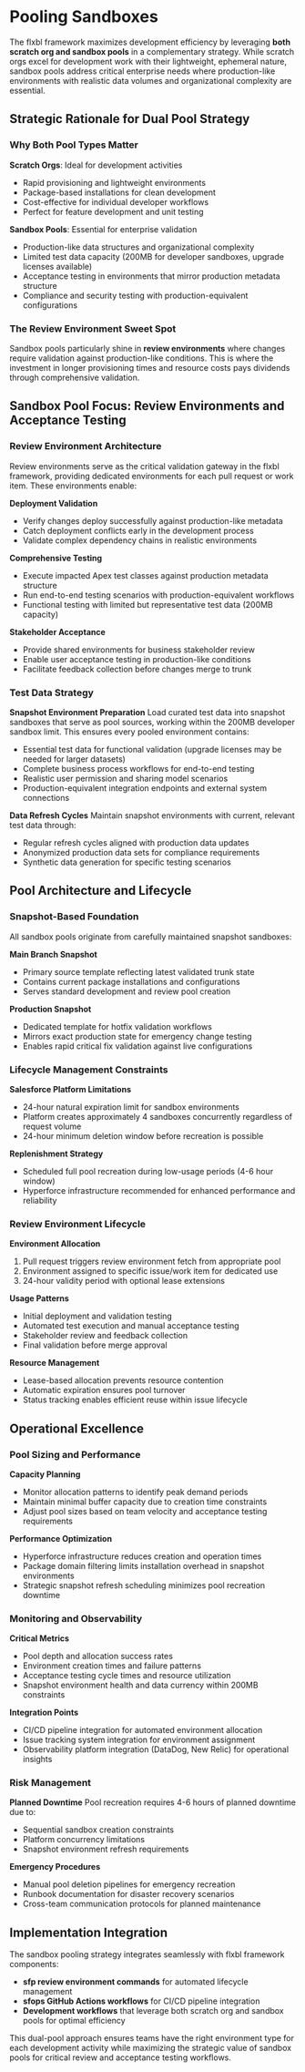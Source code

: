 # Pooling Sandboxes

The flxbl framework maximizes development efficiency by leveraging **both scratch org and sandbox pools** in a complementary strategy. While scratch orgs excel for development work with their lightweight, ephemeral nature, sandbox pools address critical enterprise needs where production-like environments with realistic data volumes and organizational complexity are essential.

## Strategic Rationale for Dual Pool Strategy

### Why Both Pool Types Matter

**Scratch Orgs**: Ideal for development activities
- Rapid provisioning and lightweight environments
- Package-based installations for clean development
- Cost-effective for individual developer workflows
- Perfect for feature development and unit testing

**Sandbox Pools**: Essential for enterprise validation
- Production-like data structures and organizational complexity
- Limited test data capacity (200MB for developer sandboxes, upgrade licenses available)
- Acceptance testing in environments that mirror production metadata structure
- Compliance and security testing with production-equivalent configurations

### The Review Environment Sweet Spot

Sandbox pools particularly shine in **review environments** where changes require validation against production-like conditions. This is where the investment in longer provisioning times and resource costs pays dividends through comprehensive validation.

## Sandbox Pool Focus: Review Environments and Acceptance Testing

### Review Environment Architecture

Review environments serve as the critical validation gateway in the flxbl framework, providing dedicated environments for each pull request or work item. These environments enable:

**Deployment Validation**
- Verify changes deploy successfully against production-like metadata
- Catch deployment conflicts early in the development process
- Validate complex dependency chains in realistic environments

**Comprehensive Testing**
- Execute impacted Apex test classes against production metadata structure
- Run end-to-end testing scenarios with production-equivalent workflows
- Functional testing with limited but representative test data (200MB capacity)

**Stakeholder Acceptance**
- Provide shared environments for business stakeholder review
- Enable user acceptance testing in production-like conditions
- Facilitate feedback collection before changes merge to trunk

### Test Data Strategy

**Snapshot Environment Preparation**
Load curated test data into snapshot sandboxes that serve as pool sources, working within the 200MB developer sandbox limit. This ensures every pooled environment contains:
- Essential test data for functional validation (upgrade licenses may be needed for larger datasets)
- Complete business process workflows for end-to-end testing
- Realistic user permission and sharing model scenarios
- Production-equivalent integration endpoints and external system connections

**Data Refresh Cycles**
Maintain snapshot environments with current, relevant test data through:
- Regular refresh cycles aligned with production data updates
- Anonymized production data sets for compliance requirements
- Synthetic data generation for specific testing scenarios

## Pool Architecture and Lifecycle

### Snapshot-Based Foundation

All sandbox pools originate from carefully maintained snapshot sandboxes:

**Main Branch Snapshot**
- Primary source template reflecting latest validated trunk state
- Contains current package installations and configurations
- Serves standard development and review pool creation

**Production Snapshot**
- Dedicated template for hotfix validation workflows
- Mirrors exact production state for emergency change testing
- Enables rapid critical fix validation against live configurations

### Lifecycle Management Constraints

**Salesforce Platform Limitations**
- 24-hour natural expiration limit for sandbox environments
- Platform creates approximately 4 sandboxes concurrently regardless of request volume
- 24-hour minimum deletion window before recreation is possible

**Replenishment Strategy**
- Scheduled full pool recreation during low-usage periods (4-6 hour window)
- Hyperforce infrastructure recommended for enhanced performance and reliability

### Review Environment Lifecycle

**Environment Allocation**
1. Pull request triggers review environment fetch from appropriate pool
2. Environment assigned to specific issue/work item for dedicated use
3. 24-hour validity period with optional lease extensions

**Usage Patterns**
- Initial deployment and validation testing
- Automated test execution and manual acceptance testing
- Stakeholder review and feedback collection
- Final validation before merge approval

**Resource Management**
- Lease-based allocation prevents resource contention
- Automatic expiration ensures pool turnover
- Status tracking enables efficient reuse within issue lifecycle

## Operational Excellence

### Pool Sizing and Performance

**Capacity Planning**
- Monitor allocation patterns to identify peak demand periods
- Maintain minimal buffer capacity due to creation time constraints
- Adjust pool sizes based on team velocity and acceptance testing requirements

**Performance Optimization**
- Hyperforce infrastructure reduces creation and operation times
- Package domain filtering limits installation overhead in snapshot environments
- Strategic snapshot refresh scheduling minimizes pool recreation downtime

### Monitoring and Observability

**Critical Metrics**
- Pool depth and allocation success rates
- Environment creation times and failure patterns
- Acceptance testing cycle times and resource utilization
- Snapshot environment health and data currency within 200MB constraints

**Integration Points**
- CI/CD pipeline integration for automated environment allocation
- Issue tracking system integration for environment assignment
- Observability platform integration (DataDog, New Relic) for operational insights

### Risk Management

**Planned Downtime**
Pool recreation requires 4-6 hours of planned downtime due to:
- Sequential sandbox creation constraints
- Platform concurrency limitations
- Snapshot environment refresh requirements

**Emergency Procedures**
- Manual pool deletion pipelines for emergency recreation
- Runbook documentation for disaster recovery scenarios
- Cross-team communication protocols for planned maintenance


## Implementation Integration

The sandbox pooling strategy integrates seamlessly with flxbl framework components:

- **sfp review environment commands** for automated lifecycle management
- **sfops GitHub Actions workflows** for CI/CD pipeline integration
- **Development workflows** that leverage both scratch org and sandbox pools for optimal efficiency

This dual-pool approach ensures teams have the right environment type for each development activity while maximizing the strategic value of sandbox pools for critical review and acceptance testing workflows.